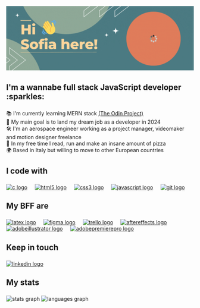 <div align="left">
  <img src="banner.gif" width="700" alt="my-banner"  />
</div>

###

<h2 align="left">I'm a wannabe full stack JavaScript developer :sparkles:</h2>

###

📚 I'm currently learning MERN stack [(The Odin Project)](https://www.theodinproject.com) <br>🎯 My main goal is to land my dream job as a developer in 2024<br>🛠️ I'm an aerospace engineer working as a project manager, videomaker and motion designer freelance<br>🍕 In my free time I read, run and make an insane amount of pizza<br>🌍 Based in Italy but willing to move to other European countries

###

<h2 align="left">I code with</h2>

###

<p align="left">
<a href="#" target="_blank" rel="noreferrer"><img src="https://cdn.jsdelivr.net/gh/devicons/devicon/icons/c/c-original.svg" height="40" alt="c logo" title="C"/></a>
<img width="12" />
<a href="#" target="_blank" rel="noreferrer"><img src="https://cdn.jsdelivr.net/gh/devicons/devicon/icons/html5/html5-original.svg" height="40" alt="html5 logo" title="HTML"/></a>
<img width="12" />
<a href="#" target="_blank" rel="noreferrer"><img src="https://cdn.jsdelivr.net/gh/devicons/devicon/icons/css3/css3-original.svg" height="40" alt="css3 logo" title="CSS"/></a>
<img width="12" />
<a href="#" target="_blank" rel="noreferrer"><img src="https://cdn.jsdelivr.net/gh/devicons/devicon/icons/javascript/javascript-original.svg" height="40" alt="javascript logo" title="JavaScript"/></a>
<img width="12" />
<a href="#" target="_blank" rel="noreferrer"><img src="https://cdn.jsdelivr.net/gh/devicons/devicon/icons/git/git-original.svg" height="40" alt="git logo" title="Git"/></a>
</p>

###

<h2 align="left">My BFF are</h2>

###

<p align="left">
<a href="#" target="_blank" rel="noreferrer"><img src="https://cdn.simpleicons.org/latex/008080" height="40" alt="latex logo" title="LaTex"/></a>
<img width="12" />
<a href="#" target="_blank" rel="noreferrer"><img src="https://cdn.jsdelivr.net/gh/devicons/devicon/icons/figma/figma-original.svg" height="40" alt="figma logo" title="Figma"/></a>
<img width="12" />
<a href="#" target="_blank" rel="noreferrer"><img src="https://cdn.jsdelivr.net/gh/devicons/devicon/icons/trello/trello-plain.svg" height="40" alt="trello logo" title="Trello"/></a>
<img width="12" />
<a href="#" target="_blank" rel="noreferrer"><img src="https://cdn.simpleicons.org/adobeaftereffects/9999FF" height="40" alt="aftereffects logo" title="After Effects"/></a>
<img width="12" />
<a href="#" target="_blank" rel="noreferrer"><img src="https://cdn.simpleicons.org/adobeillustrator/FF9A00" height="40" alt="adobeillustrator logo" title="Illustrator"/></a>
<img width="12" />
<a href="#" target="_blank" rel="noreferrer"><img src="https://cdn.simpleicons.org/adobepremierepro/9999FF" height="40" alt="adobepremierepro logo" title="Premiere Pro" /></a>
</p>

###

<h2 align="left">Keep in touch</h2>

###

<div align="left">
  <a href="https://www.linkedin.com/in/sofia-baezzato/" target="_blank">
    <img src="https://raw.githubusercontent.com/maurodesouza/profile-readme-generator/master/src/assets/icons/social/linkedin/default.svg" height="40" alt="linkedin logo"  />
  </a>
</div>

###

<h2 align="left">My stats</h2>

###

<div align="left">
  <img src="https://github-readme-stats.vercel.app/api?username=sofiabaezzato&hide_title=true&hide_rank=true&show_icons=true&include_all_commits=true&count_private=true&disable_animations=false&theme=onedark&locale=en&hide_border=true&order=1" height="150" alt="stats graph"  />
  <img src="https://github-readme-stats.vercel.app/api/top-langs?username=sofiabaezzato&locale=en&hide_title=true&layout=compact&card_width=320&langs_count=5&theme=onedark&hide_border=true&order=2" height="100" alt="languages graph"  />
</div>

###

